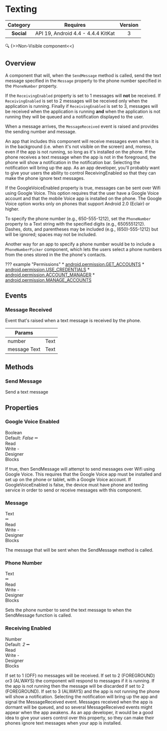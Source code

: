 # Texting

| Category | Requires | Version |
|:--------:|:-------:|:--------:|
|**Social**|<span class="chip chip-any">API 19, Android 4.4 - 4.4.4 KitKat</span>|<span class="chip chip-number">3</span>|

:mag: {>>Non-Visible component<<}

## Overview

A component that will, when the `` SendMessage `` method is called, send the text message specified in the `` Message `` property to the phone number specified in the `` PhoneNumber `` property.

 

If the `` ReceivingEnabled `` property is set to 1 messages will __not__ be received. If `` ReceivingEnabled `` is set to 2 messages will be received only when the application is running. Finally if `` ReceivingEnabled `` is set to 3, messages will be received when the application is running __and__ when the application is not running they will be queued and a notification displayed to the user.

 

When a message arrives, the `` MessageReceived `` event is raised and provides the sending number and message.

 

 An app that includes this component will receive messages even when it is in the background (i.e. when it's not visible on the screen) and, moreso, even if the app is not running, so long as it's installed on the phone. If the phone receives a text message when the app is not in the foreground, the phone will show a notification in the notification bar. Selecting the notification will bring up the app. As an app developer, you'll probably want to give your users the ability to control ReceivingEnabled so that they can make the phone ignore text messages.

 

If the GoogleVoiceEnabled property is true, messages can be sent over Wifi using Google Voice. This option requires that the user have a Google Voice account and that the mobile Voice app is installed on the phone. The Google Voice option works only on phones that support Android 2.0 (Eclair) or higher.

 

To specify the phone number (e.g., 650-555-1212), set the `` PhoneNumber `` property to a Text string with the specified digits (e.g., 6505551212). Dashes, dots, and parentheses may be included (e.g., (650)-555-1212) but will be ignored; spaces may not be included.

 

Another way for an app to specify a phone number would be to include a `` PhoneNumberPicker `` component, which lets the users select a phone numbers from the ones stored in the the phone's contacts.

??? example "Permissions"
    * [android.permission.GET_ACCOUNTS](https://developer.android.com/reference/android/Manifest.permission.html#GET_ACCOUNTS)
    * [android.permission.USE_CREDENTIALS](https://developer.android.com/reference/android/Manifest.permission.html#USE_CREDENTIALS)
    * [android.permission.ACCOUNT_MANAGER](https://developer.android.com/reference/android/Manifest.permission.html#ACCOUNT_MANAGER)
    * [android.permission.MANAGE_ACCOUNTS](https://developer.android.com/reference/android/Manifest.permission.html#MANAGE_ACCOUNTS)

## Events

### Message Received

Event that's raised when a text message is received by the phone.

<div class="block" ai2-block="event" not-rendered="true" value="%7B%22componentName%22:%20%22Texting%22,%20%22name%22:%20%22Message%20Received%22,%20%22param%22:%20%5B%22number%22,%20%22message%20Text%22%5D%7D"></div>

| Params | []() |
|--------|------|
|number|<span class="chip chip-text">Text</span>|
|message Text|<span class="chip chip-text">Text</span>|

## Methods

### Send Message

Send a text message

<div class="block" ai2-block="method" not-rendered="true" value="%7B%22componentName%22:%20%22Texting%22,%20%22name%22:%20%22Send%20Message%22,%20%22output%22:%20false,%20%22param%22:%20%5B%5D%7D"></div>

## Properties

### Google Voice Enabled

<span style="user-select: none; white-space:pre-wrap;"><span class="chip chip-boolean">Boolean</span> <span class="chip chip-boolean">Default: <i>False</i></span> :heavy_minus_sign: <span class="chip chip-rw">Read</span> <span class="chip chip-rw">Write</span>  - <span class="chip chip-bd">Designer</span> <span class="chip chip-bd">Blocks</span></span>

If true, then SendMessage will attempt to send messages over Wifi using Google Voice. This requires that the Google Voice app must be installed and set up on the phone or tablet, with a Google Voice account. If GoogleVoiceEnabled is false, the device must have phone and texting service in order to send or receive messages with this component.

<div class="block" ai2-block="property" not-rendered="true" value="%7B%22componentName%22:%20%22Texting%22,%20%22name%22:%20%22Google%20Voice%20Enabled%22,%20%22getter%22:%20true%7D"></div>
<div class="block" ai2-block="property" not-rendered="true" value="%7B%22componentName%22:%20%22Texting%22,%20%22name%22:%20%22Google%20Voice%20Enabled%22,%20%22getter%22:%20false%7D"></div>

### Message

<span style="user-select: none; white-space:pre-wrap;"><span class="chip chip-text">Text</span> :heavy_minus_sign: <span class="chip chip-rw">Read</span> <span class="chip chip-rw">Write</span>  - <span class="chip chip-bd">Designer</span> <span class="chip chip-bd">Blocks</span></span>

The message that will be sent when the SendMessage method is called.

<div class="block" ai2-block="property" not-rendered="true" value="%7B%22componentName%22:%20%22Texting%22,%20%22name%22:%20%22Message%22,%20%22getter%22:%20true%7D"></div>
<div class="block" ai2-block="property" not-rendered="true" value="%7B%22componentName%22:%20%22Texting%22,%20%22name%22:%20%22Message%22,%20%22getter%22:%20false%7D"></div>

### Phone Number

<span style="user-select: none; white-space:pre-wrap;"><span class="chip chip-text">Text</span> :heavy_minus_sign: <span class="chip chip-rw">Read</span> <span class="chip chip-rw">Write</span>  - <span class="chip chip-bd">Designer</span> <span class="chip chip-bd">Blocks</span></span>

Sets the phone number to send the text message to when the SendMessage function is called.

<div class="block" ai2-block="property" not-rendered="true" value="%7B%22componentName%22:%20%22Texting%22,%20%22name%22:%20%22Phone%20Number%22,%20%22getter%22:%20true%7D"></div>
<div class="block" ai2-block="property" not-rendered="true" value="%7B%22componentName%22:%20%22Texting%22,%20%22name%22:%20%22Phone%20Number%22,%20%22getter%22:%20false%7D"></div>

### Receiving Enabled

<span style="user-select: none; white-space:pre-wrap;"><span class="chip chip-number">Number</span> <span class="chip chip-number">Default: <i>2</i></span> :heavy_minus_sign: <span class="chip chip-rw">Read</span> <span class="chip chip-rw">Write</span>  - <span class="chip chip-bd">Designer</span> <span class="chip chip-bd">Blocks</span></span>

If set to 1 (OFF) no messages will be received. If set to 2 (FOREGROUND) or3 (ALWAYS) the component will respond to messages if it is running. If the app is not running then the message will be discarded if set to 2 (FOREGROUND). If set to 3 (ALWAYS) and the app is not running the phone will show a notification. Selecting the notification will bring up the app and signal the MessageReceived event. Messages received when the app is dormant will be queued, and so several MessageReceived events might appear when the app awakens. As an app developer, it would be a good idea to give your users control over this property, so they can make their phones ignore text messages when your app is installed.

<div class="block" ai2-block="property" not-rendered="true" value="%7B%22componentName%22:%20%22Texting%22,%20%22name%22:%20%22Receiving%20Enabled%22,%20%22getter%22:%20true%7D"></div>
<div class="block" ai2-block="property" not-rendered="true" value="%7B%22componentName%22:%20%22Texting%22,%20%22name%22:%20%22Receiving%20Enabled%22,%20%22getter%22:%20false%7D"></div>
